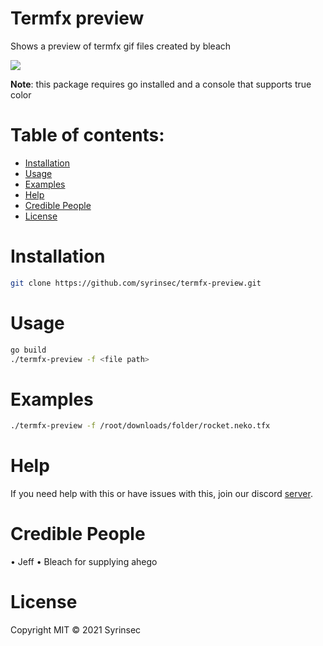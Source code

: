 #  Termfx preview
Shows a preview of termfx gif files created by bleach

![](https://i.imgur.com/WtRldmW.png)

**Note**: this package requires go installed and a console that supports true color

# Table of contents:
- [Installation](#installation)
- [Usage](#usage)
- [Examples](#examples)
- [Help](#help)
- [Credible People](#credible-people)
- [License](#license)

# Installation
```bash
git clone https://github.com/syrinsec/termfx-preview.git
```

# Usage
```bash
go build
./termfx-preview -f <file path>
```
# Examples
```bash
./termfx-preview -f /root/downloads/folder/rocket.neko.tfx
```

# Help
If you need help with this or have issues with this, join our discord [server](https://discord.gg/ZtejugY).

# Credible People
• Jeff
• Bleach for supplying ahego

# License
Copyright MIT © 2021 Syrinsec
